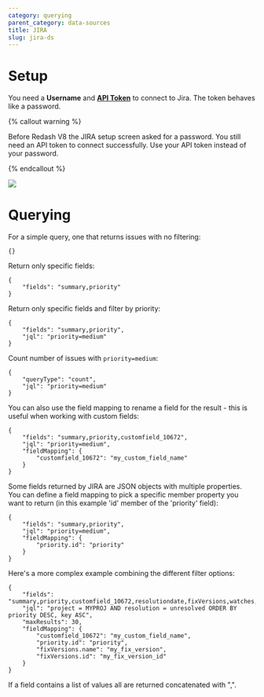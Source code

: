 ```yaml
---
category: querying
parent_category: data-sources
title: JIRA
slug: jira-ds
---
```


# Setup

You need a **Username** and
**[API Token](https://confluence.atlassian.com/cloud/api-tokens-938839638.html)**
to connect to Jira. The token behaves like a password.

{% callout warning %}

Before Redash V8 the JIRA setup screen asked for a password. You still need an
API token to connect successfully. Use your API token instead of your password.

{% endcallout %}

![](/assets/images/docs/gitbook/jira-setup.png)

# Querying

For a simple query, one that returns issues with no filtering:

```
{}
```

Return only specific fields:

    {
    	"fields": "summary,priority"
    }

Return only specific fields and filter by priority:

    {
    	"fields": "summary,priority",
    	"jql": "priority=medium"
    }

Count number of issues with `priority=medium`:

    {
    	"queryType": "count",
    	"jql": "priority=medium"
    }

You can also use the field mapping to rename a field for the result - this is
useful when working with custom fields:

    {
    	"fields": "summary,priority,customfield_10672",
    	"jql": "priority=medium",
    	"fieldMapping": {
    		"customfield_10672": "my_custom_field_name"
    	}
    }

Some fields returned by JIRA are JSON objects with multiple properties. You can
define a field mapping to pick a specific member property you want to return (in
this example 'id' member of the 'priority' field):

    {
    	"fields": "summary,priority",
    	"jql": "priority=medium",
    	"fieldMapping": {
    		"priority.id": "priority"
    	}
    }

Here's a more complex example combining the different filter options:

    {
    	"fields": "summary,priority,customfield_10672,resolutiondate,fixVersions,watches,labels",
    	"jql": "project = MYPROJ AND resolution = unresolved ORDER BY priority DESC, key ASC",
    	"maxResults": 30,
    	"fieldMapping": {
    		"customfield_10672": "my_custom_field_name",
    		"priority.id": "priority",
    		"fixVersions.name": "my_fix_version",
    		"fixVersions.id": "my_fix_version_id"
    	}
    }

If a field contains a list of values all are returned concatenated with ",".
